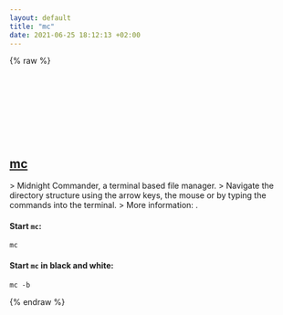 ```yaml
---
layout: default
title: "mc"
date: 2021-06-25 18:12:13 +02:00
---
```

{% raw %}
<h2 id="mc">
  <a href="/en/common/mc.html">mc</a> <a href="#mc"><svg class="icon">
    <use href="/assets/images/unicode_sprite.svg#link" />
  </svg></a>
</h2>
> Midnight Commander, a terminal based file manager.
> Navigate the directory structure using the arrow keys, the mouse or by typing the commands into the terminal.
> More information: <https://midnight-commander.org>.

#### Start `mc`:
```shell
mc
```
#### Start `mc` in black and white:
```shell
mc -b
```
{% endraw %}